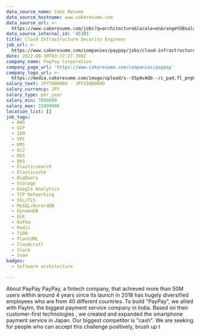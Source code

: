 ```yaml
---
data_source_name: Cake Resume
data_source_hostname: www.cakeresume.com
data_source_url: >-
  https://www.cakeresume.com/jobs?q=architecture&locale=en&range%5Bsalary_range%5D%5Bmin%5D=1000000&page=4
data_source_internal_id: '45381'
title: Cloud Infrastructure Security Engineer
job_url: >-
  https://www.cakeresume.com/companies/paypay/jobs/cloud-infrastructure-security-engineer
date: 2022-08-30T03:37:27.300Z
company_name: PayPay Corporation
company_page_url: 'https://www.cakeresume.com/companies/paypay'
company_logo_url: >-
  https://media.cakeresume.com/image/upload/s--5SpAvAQb--/c_pad,fl_png8,h_200,w_200/v1661308360/nohqurbf1obsegimuveh.png
salary_text: JPY7000000 - JPY15000000
salary_currency: JPY
salary_type: per_year
salary_min: 7000000
salary_max: 15000000
location_list: []
job_tags:
  - AWS
  - GCP
  - IAM
  - VPC
  - KMS
  - EC2
  - RDS
  - EKS
  - Elasticsearch
  - Elasticache
  - BigQuery
  - Storage
  - Google Analytics
  - TCP Networking
  - SSL/TLS
  - MySQL/AuroraDB
  - DynamoDB
  - ELK
  - Kafka
  - Redis
  - TiDB
  - PlantUML
  - Cloudcraft
  - Slack
  - zoom
badges:
  - Software architecture

---
```


About PayPay PayPay, a fintech company, that achieved more than 50M users within around 4 years since its launch in 2018 has hugely diversified employees who are from 40 different countries. To build "PayPay", we allied with Paytm, the biggest payment service company in India. Based on their customer-first technologies , we created and expanded the smartphone payment service in Japan. Our biggest competitor is "cash". We are seeking for people who can accept this challenge positively, brush up t